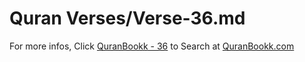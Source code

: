 # Quran Verses/Verse-36.md 

For more infos, Click [QuranBookk - 36](https://www.quranbookk.com/quran/search?q=36) to Search at [QuranBookk.com](http://quranbookk.com/)